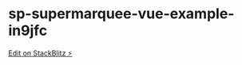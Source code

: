 # sp-supermarquee-vue-example-in9jfc

[Edit on StackBlitz ⚡️](https://stackblitz.com/edit/sp-supermarquee-vue-example-in9jfc)